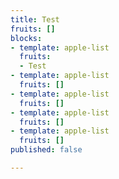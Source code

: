 ```yaml
---
title: Test
fruits: []
blocks:
- template: apple-list
  fruits:
  - Test
- template: apple-list
  fruits: []
- template: apple-list
  fruits: []
- template: apple-list
  fruits: []
- template: apple-list
  fruits: []
published: false

---
```

